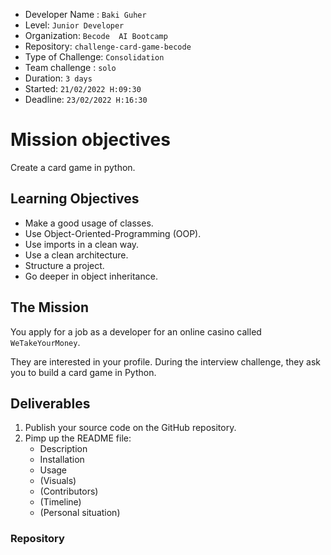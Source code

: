 
- Developer Name : `Baki Guher`
- Level: `Junior Developer`
- Organization: `Becode  AI Bootcamp`
- Repository: `challenge-card-game-becode`
- Type of Challenge: `Consolidation`
- Team challenge : `solo`
- Duration: `3 days`
- Started: `21/02/2022 H:09:30`
- Deadline: `23/02/2022 H:16:30`

# Mission objectives

Create a card game in python.


## Learning Objectives

- Make a good usage of classes.
- Use Object-Oriented-Programming (OOP).
- Use imports in a clean way.
- Use a clean architecture.
- Structure a project.
- Go deeper in object inheritance.

## The Mission



You apply for a job as a developer for an online casino called `WeTakeYourMoney`.

They are interested in your profile.
During the interview challenge, they ask you to build a card game in Python.



## Deliverables

1. Publish your source code on the GitHub repository.
2. Pimp up the README file:
   - Description
   - Installation
   - Usage
   - (Visuals)
   - (Contributors)
   - (Timeline)
   - (Personal situation)





### Repository

